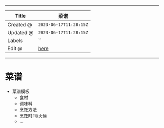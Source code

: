 -----

| Title     | 菜谱                                                |
| --------- | ------------------------------------------------- |
| Created @ | `2023-06-17T11:28:15Z`                            |
| Updated @ | `2023-06-17T11:28:15Z`                            |
| Labels    | \`\`                                              |
| Edit @    | [here](https://github.com/junxnone/shi/issues/54) |

-----

# 菜谱

  - 菜谱模板
      - 食材
      - 调味料
      - 烹饪方法
      - 烹饪时间/火候
      - ...
